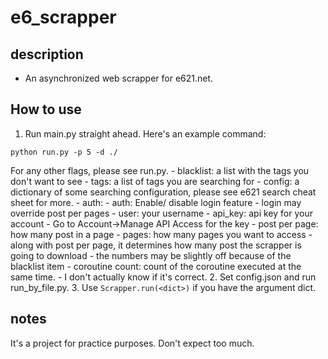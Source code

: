 # e6_scrapper

## description
- An asynchronized web scrapper for e621.net.

## How to use
1. Run main.py straight ahead. Here's an example command:
```
python run.py -p 5 -d ./
```
For any other flags, please see run.py.
    - blacklist: a list with the tags you don't want to see
    - tags: a list of tags you are searching for
    - config: a dictionary of some searching configuration, please see e621 search cheat sheet for more.
    - auth:
        - auth: Enable/ disable login feature
          - login may override post per pages
        - user: your username
        - api_key: api key for your account
            - Go to Account->Manage API Access for the key
    - post per page: how many post in a page
    - pages: how many pages you want to access
        - along with post per page, it determines how many post the scrapper is going to download
        - the numbers may be slightly off because of the blacklist item
    - coroutine count: count of the coroutine executed at the same time.
        - I don't actually know if it's correct.
2. Set config.json and run run_by_file.py.
3. Use `Scrapper.run(<dict>)` if you have the argument dict.

## notes
It's a project for practice purposes. Don't expect too much.